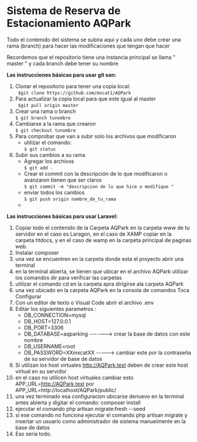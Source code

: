 # Sistema de Reserva de Estacionamiento AQPark
Todo el contenido del sistema se subira aqui y cada uno debe crear una rama (branch) para hacer las modificaciones que tengan que hacer<br>

Recordemos que el repositorio tiene una instancia principal se llama " master " y cada branch debe tener su nombre <br>

**Las instrucciones básicas para usar git son:<br>**

1. Clonar el repositorio para tener una copia local:<br>
   ` $git clone https://github.com/mxcat1/AQPark`<br>
2. Para actualizar la copia local para que este igual al master<br>
   ` $git pull origin master`<br>
3. Crear una rama o branch <br>
   `$ git branch tunombre`<br>
4. Cambiarse a la rama que crearon<br>
   `$ git checkout tunombre`<br>
5. Para comprobar que van a  subir solo los archivos que modificaron <br>
    - utilizar el comando:<br>
      `$ git status`<br>
6. Subir sus cambios a su rama<br>
    - Agregar los archivos<br>
      `$ git add .`<br>
    - Crear el commit con la descripción de lo que modificaron o avanzaron tienen que ser claros<br>
      `$ git commit -m "descripcion de lo que hice o modifique "`<br>
    - enviar todos los cambios<br>
      `$ git push origin nombre_de_tu_rama`<br>
    - 
**Las instrucciones básicas para usar Laravel:<br>**
    
1. Copiar todo el contenido de la Carpeta AQPark en la carpeta www de tu 
servidor en el caso es Laragon, en el caso de XAMP copiar en la carpeta htdocs, y en el caso de wamp en la carpeta principal de paginas web.
2. Instalar composer
3. una vez se encuentren en la carpeta donde esta el proyecto abrir una terminal
4. en la terminal abierta, se tienen que ubicar en el archivo AQPark utilizar los comandos dir para verificar las carpetas
5. utilizar el comando cd en la carpeta apra dirigirse ala carpeta AQPark
6. una vez ubicado en la carpeta AQPark en la consola de comandos Toca Configurar
7. Con un editor de texto o Visual Code abrir el archivo .env
8. Editar los siguientes parametros :
   - DB_CONNECTION=mysql
   - DB_HOST=127.0.0.1
   - DB_PORT=3306
   - DB_DATABASE=aqparking -------> crear la base de datos con este nombre
   - DB_USERNAME=root
   - DB_PASSWORD=XXmxcatXX -----> cambiar este por la contraseña de su servidor de base de datos
9. Si utilizan los host virtuales http://AQPark.test deben de crear este host virtual en su servidor
10. en el caso no utilicen host virtuales cambiar esto APP_URL=http://AQPark.test por APP_URL=http://localhost/AQPark/public/
11. una vez terminado esa configuracion ubicarse denuevo en la terminal antes abierta y digitar el comando: composer install
12. ejecutar el comando php artisan migrate:fresh --seed
13. si ese comando no funciona ejecutar el comando php artisan migrate y insertar un usuario como administrador de sistema manuelmente en la base de datos
14. Eso seria todo.
